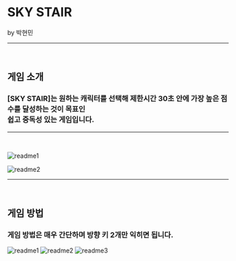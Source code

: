 <h1>SKY STAIR</h1>

by 박현민
<hr/>
<br/>

<h2>게임 소개</h2>

<h3>[SKY STAIR]는 원하는 캐릭터를 선택해 제한시간 30초 안에 가장 높은 점수를 달성하는 것이 목표인 <br/>쉽고 중독성 있는 게임입니다.</h3>

<hr/>
<br/>

![readme1](https://user-images.githubusercontent.com/68492498/137629231-04d7a041-4c17-42f8-b205-518ebb6f5c05.png)

![readme2](https://user-images.githubusercontent.com/68492498/137629235-032b99f3-1c3e-4ee6-b57a-8e9c1accb1be.png)



<hr/>
<br/>

<h2>게임 방법</h2>

<h3>게임 방법은 매우 간단하며 방향 키 2개만 익히면 됩니다.</h3>



![readme1](https://user-images.githubusercontent.com/68492498/137629231-04d7a041-4c17-42f8-b205-518ebb6f5c05.png)
![readme2](https://user-images.githubusercontent.com/68492498/137629235-032b99f3-1c3e-4ee6-b57a-8e9c1accb1be.png)
![readme3](https://user-images.githubusercontent.com/68492498/137629241-54f90795-8598-4bab-95c1-3c95ec9dc23a.png)
